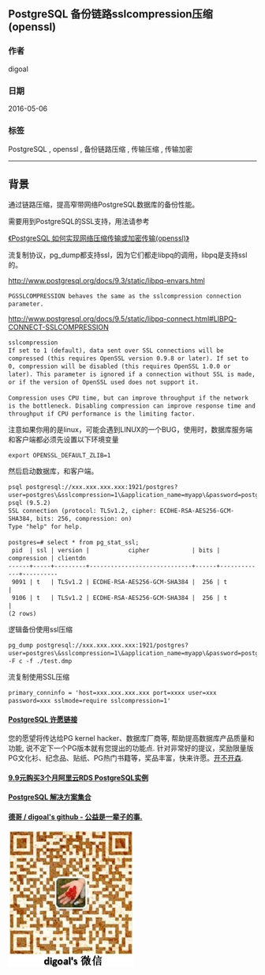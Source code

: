 ## PostgreSQL 备份链路sslcompression压缩 (openssl)  
                                                                                                                                                                                   
### 作者                                                                                                                                                                                   
digoal                                                                                                                                                                                   
                                                                                                                                                                                   
### 日期                                                                                                                                                                                   
2016-05-06                                                                                                                                                                             
                                                                                                                                                                                   
### 标签                                                                                                                                                                                   
PostgreSQL , openssl , 备份链路压缩 , 传输压缩 , 传输加密     
                                                                                                                                                                                   
----                                                                                                                                                                                   
                                                                                                                                                                                   
## 背景                                                                       
通过链路压缩，提高窄带网络PostgreSQL数据库的备份性能。    
  
需要用到PostgreSQL的SSL支持，用法请参考    
  
[《PostgreSQL 如何实现网络压缩传输或加密传输(openssl)》](../201305/20130522_01.md)    
  
流复制协议，pg_dump都支持ssl，因为它们都走libpq的调用，libpq是支持ssl的。    
  
http://www.postgresql.org/docs/9.3/static/libpq-envars.html  
  
```  
PGSSLCOMPRESSION behaves the same as the sslcompression connection parameter.  
```  
  
http://www.postgresql.org/docs/9.5/static/libpq-connect.html#LIBPQ-CONNECT-SSLCOMPRESSION  
  
```  
sslcompression  
If set to 1 (default), data sent over SSL connections will be compressed (this requires OpenSSL version 0.9.8 or later). If set to 0, compression will be disabled (this requires OpenSSL 1.0.0 or later). This parameter is ignored if a connection without SSL is made, or if the version of OpenSSL used does not support it.  
  
Compression uses CPU time, but can improve throughput if the network is the bottleneck. Disabling compression can improve response time and throughput if CPU performance is the limiting factor.  
```  
  
注意如果你用的是linux，可能会遇到LINUX的一个BUG，使用时，数据库服务端和客户端都必须先设置以下环境变量      
  
```  
export OPENSSL_DEFAULT_ZLIB=1  
```  
  
然后启动数据库，和客户端。    
  
```  
psql postgresql://xxx.xxx.xxx.xxx:1921/postgres?user=postgres\&sslcompression=1\&application_name=myapp\&password=postgres\&sslmode=require  
psql (9.5.2)  
SSL connection (protocol: TLSv1.2, cipher: ECDHE-RSA-AES256-GCM-SHA384, bits: 256, compression: on)  
Type "help" for help.  
  
postgres=# select * from pg_stat_ssl;  
 pid  | ssl | version |           cipher            | bits | compression | clientdn   
------+-----+---------+-----------------------------+------+-------------+----------  
 9091 | t   | TLSv1.2 | ECDHE-RSA-AES256-GCM-SHA384 |  256 | t           |   
 9106 | t   | TLSv1.2 | ECDHE-RSA-AES256-GCM-SHA384 |  256 | t           |   
(2 rows)  
```  
  
逻辑备份使用ssl压缩    
  
```  
pg_dump postgresql://xxx.xxx.xxx.xxx:1921/postgres?user=postgres\&sslcompression=1\&application_name=myapp\&password=postgres\&sslmode=require -F c -f ./test.dmp  
```  
  
流复制使用SSL压缩    
  
```  
primary_conninfo = 'host=xxx.xxx.xxx.xxx port=xxxx user=xxx password=xxx sslmode=require sslcompression=1'  
```  
  
  
  
  
  
  
  
  
  
  
  
  
  
  
  
  
  
  
  
  
  
  
  
  
  
  
  
  
  
  
  
  
  
  
  
  
  
  
  
  
  
  
  
  
  
  
  
  
  
  
  
  
  
  
  
  
  
  
  
  
  
  
  
  
  
  
  
  
  
  
  
  
  
  
#### [PostgreSQL 许愿链接](https://github.com/digoal/blog/issues/76 "269ac3d1c492e938c0191101c7238216")
您的愿望将传达给PG kernel hacker、数据库厂商等, 帮助提高数据库产品质量和功能, 说不定下一个PG版本就有您提出的功能点. 针对非常好的提议，奖励限量版PG文化衫、纪念品、贴纸、PG热门书籍等，奖品丰富，快来许愿。[开不开森](https://github.com/digoal/blog/issues/76 "269ac3d1c492e938c0191101c7238216").  
  
  
#### [9.9元购买3个月阿里云RDS PostgreSQL实例](https://www.aliyun.com/database/postgresqlactivity "57258f76c37864c6e6d23383d05714ea")
  
  
#### [PostgreSQL 解决方案集合](https://yq.aliyun.com/topic/118 "40cff096e9ed7122c512b35d8561d9c8")
  
  
#### [德哥 / digoal's github - 公益是一辈子的事.](https://github.com/digoal/blog/blob/master/README.md "22709685feb7cab07d30f30387f0a9ae")
  
  
![digoal's wechat](../pic/digoal_weixin.jpg "f7ad92eeba24523fd47a6e1a0e691b59")
  

